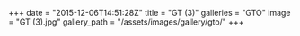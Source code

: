 +++
date = "2015-12-06T14:51:28Z"
title = "GT (3)"
galleries = "GTO"
image = "GT (3).jpg"
gallery_path = "/assets/images/gallery/gto/"
+++

